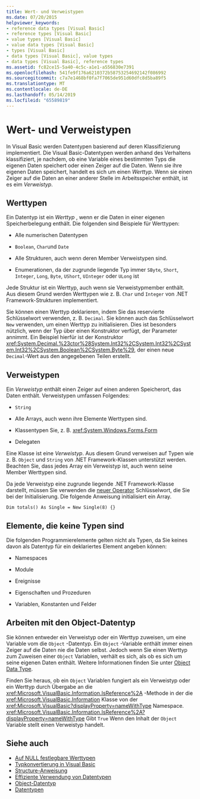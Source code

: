 ```yaml
---
title: Wert- und Verweistypen
ms.date: 07/20/2015
helpviewer_keywords:
- reference data types [Visual Basic]
- reference types [Visual Basic]
- value types [Visual Basic]
- value data types [Visual Basic]
- types [Visual Basic]
- data types [Visual Basic], value types
- data types [Visual Basic], reference types
ms.assetid: fc82ce15-5a40-4c5c-a1e1-a556830e7391
ms.openlocfilehash: 541fe9f176a6210372b58753254692142f086992
ms.sourcegitcommit: c7a7e1468bf0fa7f7065de951d60dfc8d5ba89f5
ms.translationtype: MT
ms.contentlocale: de-DE
ms.lasthandoff: 05/14/2019
ms.locfileid: "65589819"
---
```

# <a name="value-types-and-reference-types"></a>Wert- und Verweistypen
In Visual Basic werden Datentypen basierend auf deren Klassifizierung implementiert. Die Visual Basic-Datentypen werden anhand des Verhaltens klassifiziert, je nachdem, ob eine Variable eines bestimmten Typs die eigenen Daten speichert oder einen Zeiger auf die Daten. Wenn sie ihre eigenen Daten speichert, handelt es sich um einen *Werttyp*. Wenn sie einen Zeiger auf die Daten an einer anderer Stelle im Arbeitsspeicher enthält, ist es eim *Verweistyp*.  
  
## <a name="value-types"></a>Werttypen  
 Ein Datentyp ist ein *Werttyp* , wenn er die Daten in einer eigenen Speicherbelegung enthält. Die folgenden sind Beispiele für Werttypen:  
  
- Alle numerischen Datentypen  
  
- `Boolean`, `Char`und `Date`  
  
- Alle Strukturen, auch wenn deren Member Verweistypen sind.  
  
- Enumerationen, da der zugrunde liegende Typ immer `SByte`, `Short`, `Integer`, `Long`, `Byte`, `UShort`, `UInteger` oder `ULong` ist  
  
 Jede Struktur ist ein Werttyp, auch wenn sie Verweistypmember enthält. Aus diesem Grund werden Werttypen wie z. B. `Char` und `Integer` von .NET Framework-Strukturen implementiert.  
  
 Sie können einen Werttyp deklarieren, indem Sie das reservierte Schlüsselwort verwenden, z. B. `Decimal`. Sie können auch das Schlüsselwort `New` verwenden, um einen Werttyp zu initialisieren. Dies ist besonders nützlich, wenn der Typ über einen Konstruktor verfügt, der Parameter annimmt. Ein Beispiel hierfür ist der Konstruktor <xref:System.Decimal.%23ctor%28System.Int32%2CSystem.Int32%2CSystem.Int32%2CSystem.Boolean%2CSystem.Byte%29>, der einen neue `Decimal`-Wert aus den angegebenen Teilen erstellt.  
  
## <a name="reference-types"></a>Verweistypen  
 Ein *Verweistyp* enthält einen Zeiger auf einen anderen Speicherort, das Daten enthält. Verweistypen umfassen Folgendes:  
  
- `String`  
  
- Alle Arrays, auch wenn ihre Elemente Werttypen sind.  
  
- Klassentypen Sie, z. B. <xref:System.Windows.Forms.Form>  
  
- Delegaten  
  
 Eine Klasse ist eine *Verweistyp*. Aus diesem Grund verweisen auf Typen wie z. B. `Object` und `String` von .NET Framework-Klassen unterstützt werden. Beachten Sie, dass jedes Array ein Verweistyp ist, auch wenn seine Member Werttypen sind.  
  
 Da jede Verweistyp eine zugrunde liegende .NET Framework-Klasse darstellt, müssen Sie verwenden die [neuer Operator](../../../../visual-basic/language-reference/operators/new-operator.md) Schlüsselwort, die Sie bei der Initialisierung. Die folgende Anweisung initialisiert ein Array.  
  
```  
Dim totals() As Single = New Single(8) {}  
```  
  
## <a name="elements-that-are-not-types"></a>Elemente, die keine Typen sind  
 Die folgenden Programmierelemente gelten nicht als Typen, da Sie keines davon als Datentyp für ein deklariertes Element angeben können:  
  
- Namespaces  
  
- Module  
  
- Ereignisse  
  
- Eigenschaften und Prozeduren  
  
- Variablen, Konstanten und Felder  
  
## <a name="working-with-the-object-data-type"></a>Arbeiten mit den Object-Datentyp  
 Sie können entweder ein Verweistyp oder ein Werttyp zuweisen, um eine Variable vom die `Object` -Datentyp. Ein `Object` -Variable enthält immer einen Zeiger auf die Daten nie die Daten selbst. Jedoch wenn Sie einen Werttyp zum Zuweisen einer `Object` Variablen, verhält es sich, als ob es sich um seine eigenen Daten enthält. Weitere Informationen finden Sie unter [Object Data Type](../../../../visual-basic/language-reference/data-types/object-data-type.md).  
  
 Finden Sie heraus, ob ein `Object` Variablen fungiert als ein Verweistyp oder ein Werttyp durch Übergabe an die <xref:Microsoft.VisualBasic.Information.IsReference%2A> -Methode in der die <xref:Microsoft.VisualBasic.Information> Klasse von der <xref:Microsoft.VisualBasic?displayProperty=nameWithType> Namespace. <xref:Microsoft.VisualBasic.Information.IsReference%2A?displayProperty=nameWithType> Gibt `True` Wenn den Inhalt der `Object` Variable stellt einen Verweistyp handelt.  
  
## <a name="see-also"></a>Siehe auch

- [Auf NULL festlegbare Werttypen](../../../../visual-basic/programming-guide/language-features/data-types/nullable-value-types.md)
- [Typkonvertierung in Visual Basic](../../../../visual-basic/programming-guide/language-features/data-types/type-conversions.md)
- [Structure-Anweisung](../../../../visual-basic/language-reference/statements/structure-statement.md)
- [Effiziente Verwendung von Datentypen](../../../../visual-basic/programming-guide/language-features/data-types/efficient-use-of-data-types.md)
- [Object-Datentyp](../../../../visual-basic/language-reference/data-types/object-data-type.md)
- [Datentypen](../../../../visual-basic/programming-guide/language-features/data-types/index.md)
